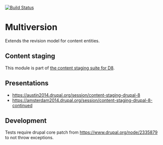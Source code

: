 [![Build Status](https://travis-ci.org/dickolsson/drupal-multiversion.svg?branch=8.x-1.x)](https://travis-ci.org/dickolsson/drupal-multiversion)

Multiversion
============

Extends the revision model for content entities.

## Content staging

This module is part of [the content staging suite for D8](https://www.drupal.org/project/deploy#d8).

## Presentations

- https://austin2014.drupal.org/session/content-staging-drupal-8
- https://amsterdam2014.drupal.org/session/content-staging-drupal-8-continued

## Development

Tests require drupal core patch from https://www.drupal.org/node/2335879 to not
throw exceptions.
